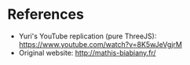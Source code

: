 # References
* Yuri's YouTube replication (pure ThreeJS): https://www.youtube.com/watch?v=8K5wJeVgjrM
* Original website: http://mathis-biabiany.fr/
